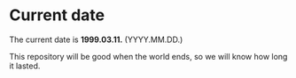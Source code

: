 # Current date

The current date is **1999.03.11.** (YYYY.MM.DD.)

This repository will be good when the world ends, so we will know how long it lasted.